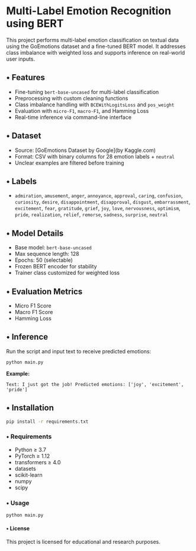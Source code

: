 # Multi-Label Emotion Recognition using BERT

This project performs multi-label emotion classification on textual data using the GoEmotions dataset and a fine-tuned BERT model. It addresses class imbalance with weighted loss and supports inference on real-world user inputs.

## • Features

- Fine-tuning `bert-base-uncased` for multi-label classification
- Preprocessing with custom cleaning functions
- Class imbalance handling with `BCEWithLogitsLoss` and `pos_weight`
- Evaluation with `micro-F1`, `macro-F1`, and Hamming Loss
- Real-time inference via command-line interface

## • Dataset

- Source: [GoEmotions Dataset by Google](by Kaggle.com)
- Format: CSV with binary columns for 28 emotion labels + `neutral`
- Unclear examples are filtered before training

## • Labels

- `admiration`, `amusement`, `anger`, `annoyance`, `approval`, `caring`, `confusion`, `curiosity`, `desire`, `disappointment`, `disapproval`, `disgust`, `embarrassment`, `excitement`, `fear`, `gratitude`, `grief`, `joy`, `love`, `nervousness`, `optimism`, `pride`, `realization`, `relief`, `remorse`, `sadness`, `surprise`, `neutral`

## • Model Details

- Base model: `bert-base-uncased`
- Max sequence length: 128
- Epochs: 50 (selectable)
- Frozen BERT encoder for stability
- Trainer class customized for weighted loss

## • Evaluation Metrics

- Micro F1 Score
- Macro F1 Score
- Hamming Loss

## • Inference

Run the script and input text to receive predicted emotions:

```bash
python main.py
```

**Example:**

``Text: I just got the job!
Predicted emotions: ['joy', 'excitement', 'pride']``

## • Installation

```bash
pip install -r requirements.txt
```

### • Requirements

- Python ≥ 3.7
- PyTorch ≥ 1.12
- transformers ≥ 4.0
- datasets
- scikit-learn
- numpy
- scipy

### • Usage
```bash
python main.py
```

#### • License<br>
This project is licensed for educational and research purposes.

